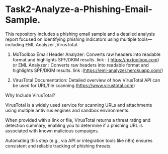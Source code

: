 # Task2-Analyze-a-Phishing-Email-Sample.
This repository includes a phishing email sample and a detailed analysis report focused on identifying phishing indicators using multiple tools—including EML Analyzer ,VirusTotal.

1. MxToolbox Email Header Analyzer: Converts raw headers into readable format and highlights SPF/DKIM results.
link : ( https://mxtoolbox.com)
                                or
EML Analyzer : Converts raw headers into readable format and highlights SPF/DKIM results.
link :(https://eml-analyzer.herokuapp.com/)

3. VirusTotal Documentation: Detailed overview of how VirusTotal API can be used for URL/file scanning.(https://www.virustotal.com)

Why Include VirusTotal?

VirusTotal is a widely used service for scanning URLs and attachments using multiple antivirus engines and sandbox environments.

When provided with a link or file, VirusTotal returns a threat rating and detection summary, enabling you to determine if a phishing URL is associated with known malicious campaigns.

Automating this step (e.g., via API or integration tools like n8n) ensures consistent and reliable tracking of phishing threats.




